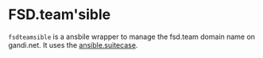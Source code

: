 # FSD.team'sible

`fsdteamsible` is a ansbile wrapper to manage the fsd.team domain name on gandi.net. It uses the
[ansible.suitecase](https://github.com/epfl-si/ansible.suitcase).
